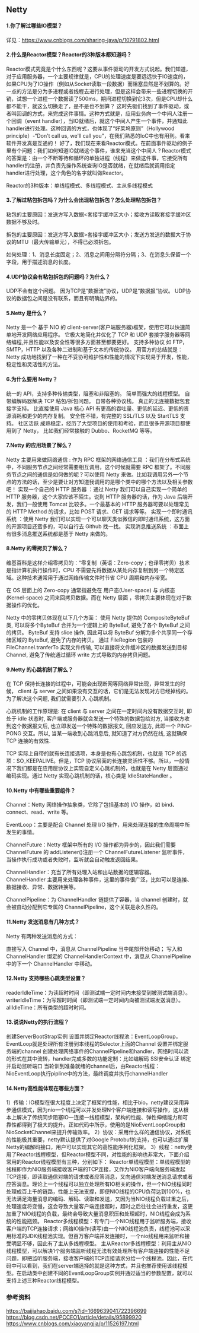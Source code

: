 ## Netty

#### 1.你了解过哪些IO模型？

详见：https://www.cnblogs.com/sharing-java/p/10791802.html

#### 2.什么是Reactor模型？Reactor的3种版本都知道吗？

Reactor模式究竟是个什么东西呢？这要从事件驱动的开发方式说起。我们知道，对于应用服务器，一个主要规律就是，CPU的处理速度是要远远快于IO速度的，如果CPU为了IO操作（例如从Socket读取一段数据）而阻塞显然是不划算的。好一点的方法是分为多进程或者线程去进行处理，但是这样会带来一些进程切换的开销，试想一个进程一个数据读了500ms，期间进程切换到它3次，但是CPU却什么都不能干，就这么切换走了，是不是也不划算？
这时先驱们找到了事件驱动，或者叫回调的方式，来完成这件事情。这种方式就是，应用业务向一个中间人注册一个回调（event handler），当IO就绪后，就这个中间人产生一个事件，并通知此handler进行处理。这种回调的方式，也体现了“好莱坞原则”（Hollywood principle）-“Don't call us, we'll call you”，在我们熟悉的IoC中也有用到。看来软件开发真是互通的！
好了，我们现在来看Reactor模式。在前面事件驱动的例子里有个问题：我们如何知道IO就绪这个事件，谁来充当这个中间人？Reactor模式的答案是：由一个不断等待和循环的单独进程（线程）来做这件事，它接受所有handler的注册，并负责先操作系统查询IO是否就绪，在就绪后就调用指定handler进行处理，这个角色的名字就叫做Reactor。

Reactor的3种版本：单线程模式、多线程模式、主从多线程模式

#### 3.了解过粘包拆包吗？为什么会出现粘包拆包？怎么处理粘包拆包？

粘包的主要原因：发送方写入数据<套接字缓冲区大小；接收方读取套接字缓冲区数据不够及时。

拆包的主要原因：发送方写入数据>套接字缓冲区大小；发送方发送的数据大于协议的MTU（最大传输单元），不得已必须拆包。

如何处理：1、消息长度固定；2、消息之间用分隔符分隔；3、在消息头保留一个字段，用于描述消息的长度。

#### 4.UDP协议会有粘包拆包的问题吗？为什么？

UDP不会有这个问题。
因为TCP是“数据流”协议，UDP是“数据报”协议。
UDP协议的数据包之间是没有联系，而且有明确边界的。


#### 5.Netty 是什么？

Netty 是一个 基于 NIO 的 client-server(客户端服务器)框架，使用它可以快速简单地开发网络应用程序。
它极大地简化并优化了 TCP 和 UDP 套接字服务器等网络编程,并且性能以及安全性等很多方面甚至都要更好。
支持多种协议 如 FTP，SMTP，HTTP 以及各种二进制和基于文本的传统协议。
用官方的总结就是：Netty 成功地找到了一种在不妥协可维护性和性能的情况下实现易于开发，性能，稳定性和灵活性的方法。

#### 6.为什么要用 Netty？

统一的 API，支持多种传输类型，阻塞和非阻塞的。
简单而强大的线程模型。
自带编解码器解决 TCP 粘包/拆包问题。
自带各种协议栈。
真正的无连接数据包套接字支持。
比直接使用 Java 核心 API 有更高的吞吐量、更低的延迟、更低的资源消耗和更少的内存复制。
安全性不错，有完整的 SSL/TLS 以及 StartTLS 支持。
社区活跃
成熟稳定，经历了大型项目的使用和考验，而且很多开源项目都使用到了 Netty， 比如我们经常接触的 Dubbo、RocketMQ 等等。

#### 7.Netty 的应用场景了解么？

Netty 主要用来做网络通信 :
作为 RPC 框架的网络通信工具 ：我们在分布式系统中，不同服务节点之间经常需要相互调用，这个时候就需要 RPC 框架了。不同服务节点之间的通信是如何做的呢？可以使用 Netty 来做。比如我调用另外一个节点的方法的话，至少是要让对方知道我调用的是哪个类中的哪个方法以及相关参数吧！
实现一个自己的 HTTP 服务器 ：通过 Netty 我们可以自己实现一个简单的 HTTP 服务器，这个大家应该不陌生。说到 HTTP 服务器的话，作为 Java 后端开发，我们一般使用 Tomcat 比较多。一个最基本的 HTTP 服务器可要以处理常见的 HTTP Method 的请求，比如 POST 请求、GET 请求等等。
实现一个即时通讯系统 ：使用 Netty 我们可以实现一个可以聊天类似微信的即时通讯系统，这方面的开源项目还蛮多的，可以自行去 Github 找一找。
实现消息推送系统 ：市面上有很多消息推送系统都是基于 Netty 来做的。

#### 8.Netty 的零拷贝了解么？

维基百科是这样介绍零拷贝的：“零复制（英语：Zero-copy；也译零拷贝）技术是指计算机执行操作时，CPU 不需要先将数据从某处内存复制到另一个特定区域。这种技术通常用于通过网络传输文件时节省 CPU 周期和内存带宽。

在 OS 层面上的 Zero-copy 通常指避免在 用户态(User-space) 与 内核态(Kernel-space) 之间来回拷贝数据。而在 Netty 层面 ，零拷贝主要体现在对于数据操作的优化。

Netty 中的零拷贝体现在以下几个方面：
使用 Netty 提供的 CompositeByteBuf 类, 可以将多个ByteBuf 合并为一个逻辑上的 ByteBuf, 避免了各个 ByteBuf 之间的拷贝。
ByteBuf 支持 slice 操作, 因此可以将 ByteBuf 分解为多个共享同一个存储区域的 ByteBuf, 避免了内存的拷贝。
通过 FileRegion 包装的FileChannel.tranferTo 实现文件传输, 可以直接将文件缓冲区的数据发送到目标 Channel, 避免了传统通过循环 write 方式导致的内存拷贝问题。


#### 9.Netty 的心跳机制了解么？

在 TCP 保持长连接的过程中，可能会出现断网等网络异常出现，异常发生的时候， client 与 server 之间如果没有交互的话，它们是无法发现对方已经掉线的。为了解决这个问题, 我们就需要引入 心跳机制。

心跳机制的工作原理是: 在 client 与 server 之间在一定时间内没有数据交互时, 即处于 idle 状态时, 客户端或服务器就会发送一个特殊的数据包给对方, 当接收方收到这个数据报文后, 也立即发送一个特殊的数据报文, 回应发送方, 此即一个 PING-PONG 交互。所以, 当某一端收到心跳消息后, 就知道了对方仍然在线, 这就确保 TCP 连接的有效性.

TCP 实际上自带的就有长连接选项，本身是也有心跳包机制，也就是 TCP 的选项：SO_KEEPALIVE。但是，TCP 协议层面的长连接灵活性不够。所以，一般情况下我们都是在应用层协议上实现自定义心跳机制的，也就是在 Netty 层面通过编码实现。通过 Netty 实现心跳机制的话，核心类是 IdleStateHandler 。

#### 10.Netty 中有哪些重要组件？

Channel：Netty 网络操作抽象类，它除了包括基本的 I/O 操作，如 bind、connect、read、write 等。

EventLoop：主要是配合 Channel 处理 I/O 操作，用来处理连接的生命周期中所发生的事情。

ChannelFuture：Netty 框架中所有的 I/O 操作都为异步的，因此我们需要 ChannelFuture 的 addListener()注册一个 ChannelFutureListener 监听事件，当操作执行成功或者失败时，监听就会自动触发返回结果。

ChannelHandler：充当了所有处理入站和出站数据的逻辑容器。ChannelHandler 主要用来处理各种事件，这里的事件很广泛，比如可以是连接、数据接收、异常、数据转换等。

ChannelPipeline：为 ChannelHandler 链提供了容器，当 channel 创建时，就会被自动分配到它专属的 ChannelPipeline，这个关联是永久性的。

#### 11.Netty 发送消息有几种方式？

Netty 有两种发送消息的方式：

直接写入 Channel 中，消息从 ChannelPipeline 当中尾部开始移动；
写入和 ChannelHandler 绑定的 ChannelHandlerContext 中，消息从 ChannelPipeline 中的下一个 ChannelHandler 中移动。

#### 12.Netty 支持哪些心跳类型设置？

readerIdleTime：为读超时时间（即测试端一定时间内未接受到被测试端消息）。
writerIdleTime：为写超时时间（即测试端一定时间内向被测试端发送消息）。
allIdleTime：所有类型的超时时间。

#### 13.说说Netty的执行流程？

创建ServerBootStrap实例
设置并绑定Reactor线程池：EventLoopGroup，EventLoop就是处理所有注册到本线程的Selector上面的Channel
设置并绑定服务端的channel
创建处理网络事件的ChannelPipeline和handler，网络时间以流的形式在其中流转，handler完成多数的功能定制：比如编解码 SSl安全认证
绑定并启动监听端口
当轮训到准备就绪的channel后，由Reactor线程：NioEventLoop执行pipline中的方法，最终调度并执行channelHandler

#### 14.Netty高性能体现在哪些方面？

1）传输：IO模型在很大程度上决定了框架的性能，相比于bio，netty建议采用异步通信模式，因为nio一个线程可以并发处理N个客户端连接和读写操作，这从根本上解决了传统同步阻塞IO一连接一线程模型，架构的性能、弹性伸缩能力和可靠性都得到了极大的提升。正如代码中所示，使用的是NioEventLoopGroup和NioSocketChannel来提升传输效率。
2）协议：采用什么样的通信协议，对系统的性能极其重要，netty默认提供了对Google Protobuf的支持，也可以通过扩展Netty的编解码接口，用户可以实现其它的高性能序列化框架。
3）线程：netty使用了Reactor线程模型，但Reactor模型不同，对性能的影响也非常大，下面介绍常用的Reactor线程模型有三种，分别如下：
Reactor单线程模型：单线程模型的线程即作为NIO服务端接收客户端的TCP连接，又作为NIO客户端向服务端发起TCP连接，即读取通信对端的请求或者应答消息，又向通信对端发送消息请求或者应答消息。理论上一个线程可以独立处理所有IO相关的操作，但一个NIO线程同时处理成百上千的链路，性能上无法支撑，即便NIO线程的CPU负荷达到100%，也无法满足海量消息的编码、解码、读取和发送，又因为当NIO线程负载过重之后，处理速度将变慢，这会导致大量客户端连接超时，超时之后往往会进行重发，这更加重了NIO线程的负载，最终会导致大量消息积压和处理超时，NIO线程会成为系统的性能瓶颈。
Reactor多线程模型：有专门一个NIO线程用于监听服务端，接收客户端的TCP连接请求；网络IO操作(读写)由一个NIO线程池负责，线程池可以采用标准的JDK线程池实现。但百万客户端并发连接时，一个nio线程用来监听和接受明显不够，因此有了主从多线程模型。
主从Reactor多线程模型：利用主从NIO线程模型，可以解决1个服务端监听线程无法有效处理所有客户端连接的性能不足问题，即把监听服务端，接收客户端的TCP连接请求分给一个线程池。因此，在代码中可以看到，我们在server端选择的就是这种方式，并且也推荐使用该线程模型。在启动类中创建不同的EventLoopGroup实例并通过适当的参数配置，就可以支持上述三种Reactor线程模型。

### 参考资料
https://baijiahao.baidu.com/s?id=1669639041722396699
https://blog.csdn.net/PCCEO1/article/details/95899920
https://www.cnblogs.com/xiaoyangjia/p/11526197.html

